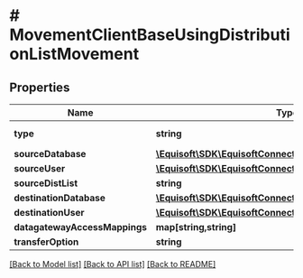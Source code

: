 # # MovementClientBaseUsingDistributionListMovement

## Properties

Name | Type | Description | Notes
------------ | ------------- | ------------- | -------------
**type** | **string** |  | [optional] [default to 'CLIENTBASE_USING_DISTLIST']
**sourceDatabase** | [**\Equisoft\SDK\EquisoftConnect\Model\MovementDatabase**](MovementDatabase.md) |  | [optional] 
**sourceUser** | [**\Equisoft\SDK\EquisoftConnect\Model\MovementUser**](MovementUser.md) |  | [optional] 
**sourceDistList** | **string** |  | [optional] 
**destinationDatabase** | [**\Equisoft\SDK\EquisoftConnect\Model\MovementDatabase**](MovementDatabase.md) |  | [optional] 
**destinationUser** | [**\Equisoft\SDK\EquisoftConnect\Model\MovementUser**](MovementUser.md) |  | [optional] 
**datagatewayAccessMappings** | **map[string,string]** |  | [optional] 
**transferOption** | **string** |  | [optional] 

[[Back to Model list]](../../README.md#documentation-for-models) [[Back to API list]](../../README.md#documentation-for-api-endpoints) [[Back to README]](../../README.md)


